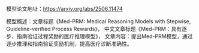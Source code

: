模型论文地址：https://arxiv.org/abs/2506.11474

模型概述：文章标题《Med-PRM: Medical Reasoning Models with Stepwise, Guideline-verified Process Rewards》，
中文文章标题《Med-PRM：具有逐步、指南验证过程奖励的医疗推理模型》，
文章内容：提出Med-PRM模型，通过逐步推理和指南验证奖励机制，提高医疗诊断准确性。

